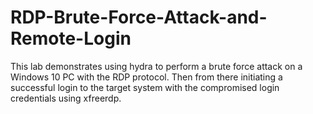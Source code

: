 # RDP-Brute-Force-Attack-and-Remote-Login

This lab demonstrates using hydra to perform a brute force attack on a Windows 10 PC with the RDP protocol. Then from there initiating a successful login to the target system with the compromised login credentials using xfreerdp.
